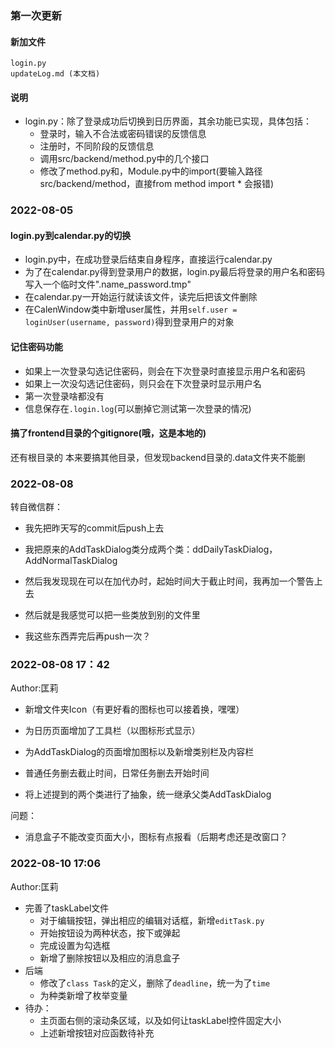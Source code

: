### 第一次更新

#### 新加文件

```
login.py
updateLog.md (本文档)
```

#### 说明

- login.py：除了登录成功后切换到日历界面，其余功能已实现，具体包括：
  - 登录时，输入不合法或密码错误的反馈信息
  - 注册时，不同阶段的反馈信息
  - 调用src/backend/method.py中的几个接口
  - 修改了method.py和，Module.py中的import(要输入路径src/backend/method，直接from method import * 会报错)

### 2022-08-05

#### login.py到calendar.py的切换

- login.py中，在成功登录后结束自身程序，直接运行calendar.py
- 为了在calendar.py得到登录用户的数据，login.py最后将登录的用户名和密码写入一个临时文件".name_password.tmp"
- 在calendar.py一开始运行就读该文件，读完后把该文件删除
- 在CalenWindow类中新增user属性，并用```self.user = loginUser(username, password)```得到登录用户的对象

#### 记住密码功能

- 如果上一次登录勾选记住密码，则会在下次登录时直接显示用户名和密码
- 如果上一次没勾选记住密码，则只会在下次登录时显示用户名
- 第一次登录啥都没有
- 信息保存在```.login.log```(可以删掉它测试第一次登录的情况)

#### 搞了frontend目录的个gitignore(哦，这是本地的)
还有根目录的
本来要搞其他目录，但发现backend目录的.data文件夹不能删



### 2022-08-08

转自微信群：

- 我先把昨天写的commit后push上去

- 我把原来的AddTaskDialog类分成两个类：ddDailyTaskDialog， AddNormalTaskDialog
- 然后我发现现在可以在加代办时，起始时间大于截止时间，我再加一个警告上去
- 然后就是我感觉可以把一些类放到别的文件里
- 我这些东西弄完后再push一次？



### 2022-08-08 17：42

Author:匡莉

- 新增文件夹Icon（有更好看的图标也可以接着换，嘿嘿）

- 为日历页面增加了工具栏（以图标形式显示）
- 为AddTaskDialog的页面增加图标以及新增类别栏及内容栏
- 普通任务删去截止时间，日常任务删去开始时间
- 将上述提到的两个类进行了抽象，统一继承父类AddTaskDialog

问题：

- 消息盒子不能改变页面大小，图标有点报看（后期考虑还是改窗口？



### 2022-08-10 17:06

Author:匡莉

- 完善了taskLabel文件
  - 对于编辑按钮，弹出相应的编辑对话框，新增`editTask.py`
  - 开始按钮设为两种状态，按下或弹起
  - 完成设置为勾选框
  - 新增了删除按钮以及相应的消息盒子
- 后端
  - 修改了`class Task`的定义，删除了`deadline`，统一为了`time`
  - 为种类新增了枚举变量
- 待办：
  - 主页面右侧的滚动条区域，以及如何让taskLabel控件固定大小
  - 上述新增按钮对应函数待补充

